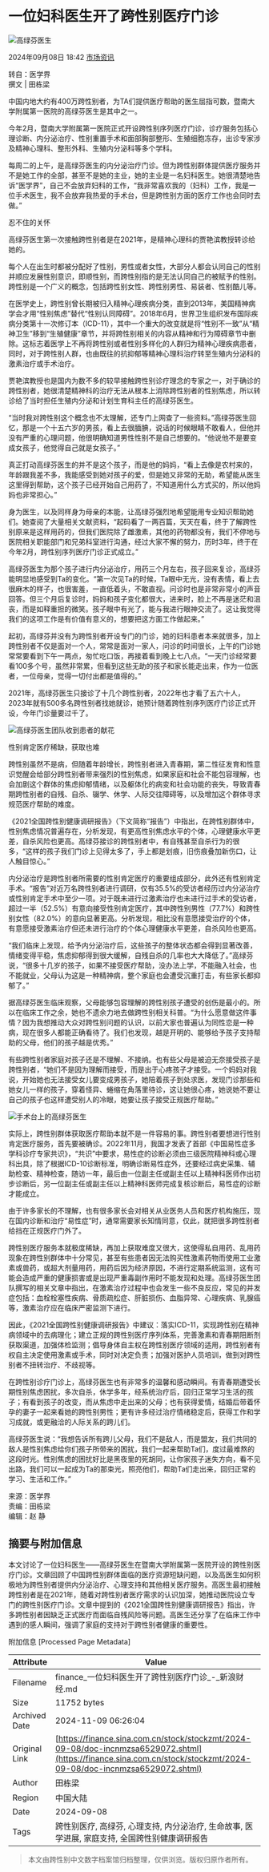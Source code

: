 # 一位妇科医生开了跨性别医疗门诊

![高绿芬医生](//n.sinaimg.cn/sinakd20240908s/242/w1032h810/20240908/7e7f-07701720ac8917f92e07090fcf6ab008.jpg)

2024年09月08日 18:42 [市场资讯](https://mp.weixin.qq.com/s?__biz=MjM5MDc3NjQwMA==&mid=2926892748&idx=1&sn=418b997325605ba41e25482ddf0b00ae&chksm=8c9e9239a3655bb7fa2173d3c37204576b349f93bd6fadff22c4ee2c7c1a567eb0ad6fd58105&scene=0&xtrack=1)

转自：医学界  
撰文 | 田栋梁

中国内地大约有400万跨性别者，为TA们提供医疗帮助的医生屈指可数，暨南大学附属第一医院的高绿芬医生是其中之一。

今年2月，暨南大学附属第一医院正式开设跨性别序列医疗门诊，诊疗服务包括心理诊断、内分泌治疗、性别重置手术和面部胸部整形、生殖细胞冻存，出诊专家涉及精神心理科、整形外科、生殖内分泌科等多个学科。

每周二的上午，是高绿芬医生的内分泌治疗门诊。但为跨性别群体提供医疗服务并不是她工作的全部，甚至不是她的主业，她的主业是一名妇科医生。她很清楚地告诉“医学界”，自己不会放弃妇科的工作，“我非常喜欢我的（妇科）工作，我是一位手术医生，我不会放弃我热爱的手术台，但是跨性别方面的医疗工作也会同时去做。”

忍不住的关怀

高绿芬医生第一次接触跨性别者是在2021年，是精神心理科的贾艳滨教授转诊给她的。

每个人在出生时都被分配好了性别，男性或者女性，大部分人都会认同自己的性别并顺应发展性别意识，即顺性别，而跨性别指的是无法认同自己的被赋予的性别。跨性别是一个广义的概念，包括跨性别女性、跨性别男性、易装者、性别酷儿等。

在医学史上，跨性别曾长期被归入精神心理疾病分类，直到2013年，美国精神病学会才用“性别焦虑”替代“性别认同障碍”。2018年6月，世界卫生组织发布国际疾病分类第十一次修订本（ICD-11），其中一个重大的改变就是将“性别不一致”从“精神卫生”移到“生殖健康”章节，并将跨性别相关的内容从精神和行为障碍章节中删除。这标志着医学上不再将跨性别或者性别多样化的人群归为精神心理疾病患者，同时，对于跨性别人群，也由既往的抗抑郁等精神心理科治疗转至生殖内分泌科的激素治疗或手术治疗。

贾艳滨教授也是国内为数不多的较早接触跨性别诊疗理念的专家之一，对于确诊的跨性别者，她很清楚精神科的治疗无法从根本上消除跨性别者的性别焦虑，所以转诊给了当时担任生殖内分泌和计划生育科主任的高绿芬医生。

“当时我对跨性别这个概念也不太理解，还专门上网查了一些资料。”高绿芬医生回忆，那是一个十五六岁的男孩，看上去很腼腆，说话的时候眼睛不敢看人，但他并没有严重的心理问题，他很明确知道男性性别不是自己想要的。“他说他不是要变成女孩子，他觉得自己就是女孩子。”

真正打动高绿芬医生的并不是这个孩子，而是他的妈妈，“看上去像是农村来的，年龄跟我差不多，我能感受到她对孩子的爱，但是她又非常的无助，希望能从医生这里得到帮助，这个孩子已经开始自己用药了，不知道用什么方式买的，所以他妈妈也非常担心。”

身为医生，以及同样身为母亲的本能，让高绿芬强烈地希望能用专业知识帮助她们。她查阅了大量相关文献资料，“起码看了一两百篇，天天在看，终于了解跨性别原来是这样用药的，但我们医院除了雌激素，其他的药物都没有，我们不停地与医院相关职能部门和兄弟科室进行沟通，经过大家不懈的努力，历时3年，终于在今年2月，跨性别序列医疗门诊正式成立。”

高绿芬医生为那个孩子进行内分泌治疗，用药三个月左右，孩子回来复诊，高绿芬能明显地感受到Ta的变化。“第一次见Ta的时候，Ta眼中无光，没有表情，看上去很麻木的样子，也很害羞，一直低着头，不敢直视。问诊时也是非常非常小的声音回答。但三个月后复诊时，妈妈和孩子变化都很大，进来时，脸上不再是迷茫和沮丧，而是如释重担的微笑。孩子眼中有光了，能与我进行眼神交流了。这让我觉得我们的这项工作是有价值有意义的，想要把这方面工作做起来。”

起初，高绿芬并没有为跨性别者开设专门的门诊，她的妇科患者本来就很多，加上跨性别者不仅是面对一个人，常常是面对一家人，问诊的时间很长，上午的门诊她常常要看到下午一两点，匆忙吃口饭，再接着看到晚上七八点。“一天门诊经常要看100多个号，虽然非常累，但看到这些无助的孩子和家长能走出来，作为一位医者，一位母亲，觉得一切付出都是值得的。”

2021年，高绿芬医生只接诊了十几个跨性别者，2022年也才看了五六十人，2023年就有500多名跨性别者找她就诊，她预计随着跨性别序列医疗门诊正式开设，今年门诊量要过千了。

![高绿芬医生团队收到患者的献花](//n.sinaimg.cn/sinakd20240908s/342/w1080h862/20240908/ecbb-1b15996158836eecd4f5a3c6ae14dabd.jpg)

性别肯定医疗稀缺，获取也难

跨性别虽然不是病，但随着年龄增长，跨性别者进入青春期，第二性征发育和性意识觉醒会给部分跨性别者带来强烈的性别焦虑，如果家庭和社会不能包容理解，也会加剧这个群体的焦虑抑郁情绪，以及躯体化的病变和社会功能的丧失，导致青春期跨性别者的自残、自杀、辍学、休学、人际交往障碍等，以及增加这个群体寻求规范医疗帮助的难度。

《2021全国跨性别健康调研报告》（下文简称“报告”）中指出，在跨性别群体中，性别焦虑情况普遍存在，分析发现，有更高性别焦虑水平的个体，心理健康水平更差，自杀风险也更高。高绿芬接诊的跨性别者中，有自残甚至自杀行为的很多，“这样的孩子我们门诊上见得太多了，手上都是划痕，旧伤痕叠加新伤口，让人触目惊心。”

内分泌治疗是跨性别者所需要的性别肯定医疗的重要组成部分，此外还有性别肯定手术。“报告”对近万名跨性别者进行调研，仅有35.5%的受访者经历过内分泌治疗或性别肯定手术中至少一项。对于既未进行过激素治疗也未进行过手术的受访者，超过一半（52.5%）有意向接受性别肯定医疗，其中跨性别男性（77.7%）和跨性别女性（82.0%）的意向显著更高。分析发现，相比没有意愿接受治疗的个体，有意愿接受激素治疗但还未进行治疗的个体心理健康水平更差，自杀风险也更高。

“我们临床上发现，给予内分泌治疗后，这些孩子的整体状态都会得到显著改善，情绪变得平稳，焦虑抑郁得到很大缓解，自残自杀的几率也大大降低了。”高绿芬说，“很多十几岁的孩子，如果不接受医疗帮助，没办法上学，不能融入社会，也不能就业，父母认为这是一种精神病，整个家庭也会遭受沉重打击，有些家长都抑郁了。”

据高绿芬医生临床观察，父母能够包容理解的跨性别孩子遭受的创伤是最小的。所以在临床工作之余，她也不遗余力地去做跨性别相关科普。“为什么愿意做这件事情？因为我想推动大众对跨性别问题的认识，以前大家也普遍认为同性恋是一种病，现在很多人都能正确看待了。我们也发现，越是开明的、能够给予孩子支持帮助的父母，他们的孩子越是优秀。”

有些跨性别者家庭对孩子还是不理解、不接纳。也有些父母是被迫无奈接受孩子是跨性别者，“她们不是因为理解而接受，而是出于心疼孩子才接受。一个妈妈对我说，开始她也无法接受女儿要变成男孩子，她陪着孩子到处求医，发现门诊那些和她女儿一样的孩子，穿着怪异、蜷缩在角落里待诊，这让她很心疼，她说她不要让自己的孩子也这样遭受别人的冷眼，她要让孩子接受正规医疗帮助。”

![手术台上的高绿芬医生](//n.sinaimg.cn/sinakd20240908s/261/w1080h781/20240908/99d9-d687daba691d2fc4b25e9f8f3c930a96.jpg)

实际上，跨性别群体获取医疗帮助本就不是一件容易的事。跨性别者要想进行性别肯定医疗服务，首先要被确诊。2022年11月，我国才发表了首部《中国易性症多学科诊疗专家共识》，“共识”中要求，易性症的诊断必须由三级医院精神科或心理科出具，除了根据ICD-10诊断标准，明确诊断易性症外，还要经过病史采集、辅助检查、精神检查，随访一年，最后由一位副主任或副主任以上精神科医师作出初步诊断后，另一位副主任或副主任以上精神科医师完成复核诊断后，易性症的诊断才能成立。

由于许多家长的不理解，也有很多家长会对相关从业医务人员和医疗机构施压，现在国内诊断和治疗“易性症”时，通常需要家长知情同意，仅此，就把很多跨性别者给挡在正规医疗门外了。

跨性别医疗服务本就极度稀缺，再加上获取难度又很大，这使得私自用药、乱用药现象在跨性别群体中十分常见，甚至有些患者因无法购买性激素药物而使用工业激素或兽药，或超大剂量用药，用药后因为经济原因，不进行定期系统监测，这有可能会造成严重的健康损害或是出现严重毒副作用时不能发现和处理。高绿芬医生团队撰写的相关文章中指出，在激素治疗过程中也会发生一些不良反应，常见的并发症包括：血栓栓塞性疾病、骨质疏松症、肝脏损伤、血脂异常、心理疾病、乳腺癌等，激素治疗应在临床严密监测下进行。

因此，《2021全国跨性别健康调研报告》中建议：落实ICD-11，实现跨性别在精神病领域中的去病理化；建立正规的跨性别医疗序列体系，完善激素和青春期阻断剂获取渠道，加强体检监测；倡导身体自主权在跨性别医疗领域的适用，跨性别者有权自主决定使用激素或手术，同时对决定负责；加强对医护人员培训，做到对跨性别者不扭转治疗、不歧视等。

在跨性别诊疗门诊上，高绿芬医生也有非常多的温馨和感动瞬间。有青春期遭受长期性别焦虑困扰，多次自杀，休学多年，经系统治疗后，回归正常学习生活的孩子；有看到孩子的改变，而从焦虑中走出来的父母；也有获得爱情，结婚后带着怀孕的妻子一起来看她的跨性别男性；更有许多经过治疗情绪稳定后，获得工作和学习成就，或更融洽的人际关系的跨儿们。

高绿芬医生说：“我想告诉所有跨儿父母，我们不是敌人，而是盟友，我们共同的敌人是性别焦虑给你们孩子所带来的困扰，我们一起来帮助Ta们，度过最难熬的这段时光。性别焦虑的困扰好比是黑夜里的死胡同，让你家孩子迷失方向，看不见出路，我们可以一起成为Ta的那束光，照亮他们，帮助Ta们走出来，回归正常的学习、生活和工作。”

来源：医学界  
责编：田栋梁  
编辑：赵 静

## 摘要与附加信息

<!-- tcd_abstract -->
本文讨论了一位妇科医生——高绿芬医生在暨南大学附属第一医院开设的跨性别医疗门诊。文章回顾了中国跨性别群体面临的医疗资源短缺问题，以及高医生如何积极地为跨性别者提供内分泌治疗、心理支持和其他相关医疗服务。高医生最初接触跨性别者是在2021年，随着对跨性别者医疗需求的认识加深，她推动医院设立专门的跨性别医疗门诊。文章中提到的《2021全国跨性别健康调研报告》指出，许多跨性别者因缺乏正式医疗而面临自残风险等问题。高医生还分享了在临床工作中遇到的感人瞬间，强调了家庭的支持对于跨性别者健康的重要性。 
<!-- tcd_abstract_end -->

附加信息 [Processed Page Metadata]

| Attribute       | Value                                  |
|-----------------|----------------------------------------|
| Filename        | finance_一位妇科医生开了跨性别医疗门诊_-_新浪财经.md                             |
| Size            | 11752 bytes                           |
| Archived Date   | 2024-11-09 06:26:04                             |
| Original Link   | [https://finance.sina.com.cn/stock/stockzmt/2024-09-08/doc-incnmzsa6529072.shtml](https://finance.sina.com.cn/stock/stockzmt/2024-09-08/doc-incnmzsa6529072.shtml)                       |
| Author          | 田栋梁                               |
| Region          | 中国大陆                               |
| Date            | 2024-09-08                                 |
| Tags            | 跨性别医疗, 高绿芬, 心理支持, 内分泌治疗, 生命故事, 医学进展, 家庭支持, 全国跨性别健康调研报告                                 |
>
> 本文由跨性别中文数字档案馆归档整理，仅供浏览。版权归原作者所有。
>